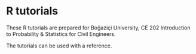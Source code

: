 # R tutorials
These R tutorials are prepared for Boğaziçi University, 
CE 202 Introduction to Probability & Statistics for Civil Engineers.

The tutorials can be used with a reference.
